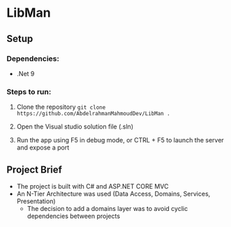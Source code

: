 # LibMan

## Setup

### Dependencies:
* .Net 9

### Steps to run:
1. Clone the repository
    `git clone https://github.com/AbdelrahmanMahmoudDev/LibMan .`

2. Open the Visual studio solution file (.sln)

3. Run the app using F5 in debug mode, or CTRL + F5 to launch the server and expose a port

## Project Brief
* The project is built with C# and ASP.NET CORE MVC
* An N-Tier Architecture was used (Data Access, Domains, Services, Presentation)
    * The decision to add a domains layer was to avoid cyclic dependencies between projects
